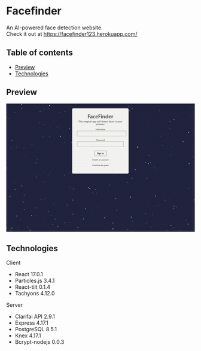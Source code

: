 # Facefinder
An AI-powered face detection website.\
Check it out at https://facefinder123.herokuapp.com/

## Table of contents
* [Preview](#Preview)
* [Technologies](#technologies)

## Preview
![Product Demo](demo.gif)

## Technologies
Client
* React  17.0.1
* Particles.js  3.4.1
* React-tilt  0.1.4
* Tachyons  4.12.0

Server
* Clarifai API  2.9.1
* Express  4.17.1
* PostgreSQL  8.5.1
* Knex  4.17.1
* Bcrypt-nodejs  0.0.3
